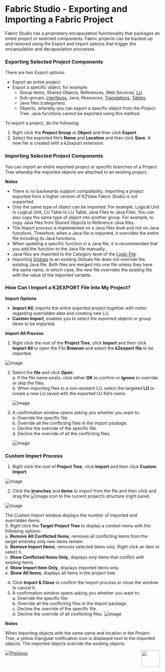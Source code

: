 # Fabric Studio - Exporting and Importing a Fabric Project

Fabric Studio has a proprietary encapsulation functionality that packages an entire project or selected components. Fabric projects can be backed up and restored using the Export and Import options that trigger the encapsulation and decapsulation processes.

### Exporting Selected Project Components
 
There are two Export options:
* Export an entire project.
* Export a specific object, for example:
  * Group items, Shared Objects, References, Web Services, [LU](https://github.com/k2view-academy/K2View-Academy/blob/fa76f26211c76653e78f8848f33146529ff2ce41/articles/03_logical_units/01_LU_overview.md).
  * Sub-groups, [interfaces](https://github.com/k2view-academy/K2View-Academy/blob/fa76f26211c76653e78f8848f33146529ff2ce41/articles/05_DB_interfaces/01_interfaces_overview.md), Java, Resources, [Translations](https://github.com/k2view-academy/K2View-Academy/blob/fa76f26211c76653e78f8848f33146529ff2ce41/articles/09_translations/01_translations_overview_and_use_cases.md), [Tables](https://github.com/k2view-academy/K2View-Academy/blob/fa76f26211c76653e78f8848f33146529ff2ce41/articles/06_LU_tables/01_LU_tables_overview.md).
  * Java files (categories).
  * Objects, whereby you can export a specific object from the Project Tree. Java functions cannot be exported using this method.

To export a project, do the following:
1. Right click the **Project Group** or **Object** and then click **Export**. 
2. Select the exported file’s **Name** and **Location** and then click **Save**. A new file is created with a k2export extension.

### Importing Selected Project Components
  
You can import an entire exported project or specific branches of a Project Tree whereby the imported objects are attached to an existing project.

**Notes**  
* There is no backwards support compatibility. Importing a project exported from a higher version of K2View Fabric Studio is not supported.
* Only the same type of object can be imported. For example, Logical Unit to Logical Unit, LU Table to LU Table, Java Files to Java Files. You can also copy the same type of object into another group. For example, to copy Java files from Shared Objects to Reference Java files. 
* The Import process is implemented on a Java files level and not on Java functions. Therefore, when a Java file is imported, it overrides the entire file including its Java functions.  
* When updating a specific function in a Java file, it is recommended that you add the function to the Java file manually. 
* Java files are imported to the Category level of the [Logic File](https://github.com/k2view-academy/K2View-Academy/blob/master/articles/04_fabric_studio/09_logic_files_and_categories.md). 
* Importing [Globals](https://github.com/k2view-academy/K2View-Academy/blob/master/articles/08_globals/01_globals_overview.md) to an existing Globals file does not override the existing Java file. Both files are merged into one file unless they have the same name, in which case, the new file overrides the existing file with the value of the imported variable. 

### How Can I Import a K2EXPORT File Into My Project?

**Import Options**

* **Import All**, imports the entire exported project together with notes regarding overridden data and creating new LU.
* **Custom Import**, enables you to select the exported objects or group items to be imported.

**Import All Process**
 
1. Right click the root of the **Project Tree**, click **Import** and then click **Import All** to open the File **Browser** and select the **k2export** **file** to be imported.  

![image](https://github.com/k2view-academy/K2View-Academy/blob/master/articles/04_fabric_studio/images/04_11_01%20k2export%20file.png)

2. Select the **file** and click **Open**:  
    a. If the file name exists, click either **OK** to confirm or **Ignore** to override or skip the files.\
    b. When importing files to a non-existent LU, select the targeted **LU** or create a new LU saved with the exported LU file’s name.
    
    ![image](https://github.com/k2view-academy/K2View-Academy/blob/master/articles/04_fabric_studio/images/04_11_02%20LU%20file%E2%80%99s%20name.png)

3. A confirmation window opens asking you whether you want to:\
    a. Override the specific file.\
    b. Override all the conflicting files in the import package.\
    c. Decline the override of the specific file.\
    d. Decline the override of all the conflicting files. 
    
    ![image](https://github.com/k2view-academy/K2View-Academy/blob/master/articles/04_fabric_studio/images/04_11_03%20confirmation%20window.jpg)

### Custom Import Process
 
1. Right click the root of **Project Tree**, click **Import** and then click **Custom Import**.

![image](https://github.com/k2view-academy/K2View-Academy/blob/master/articles/04_fabric_studio/images/04_11_04%20Custom%20Import.png)

2. Click the **branches** and **items** to import from the file and then click and drag the ![image](https://github.com/k2view-academy/K2View-Academy/blob/master/articles/04_fabric_studio/images/04_11_05%20%2BICON.png) icon to the current project’s structure (right pane).  

![image](https://github.com/k2view-academy/K2View-Academy/blob/master/articles/04_fabric_studio/images/04_11_06%20project%E2%80%99s%20structure.png)

The Custom Import window displays the number of imported and overridden items.\
3.  Right click the **Target Project Tree** to display a context menu with the following options:  
    a. **Remove All Conflicted Items**, removes all conflicting items from the target whereby only new items remain.\
    b. **Remove Import Items**, removes selected items only. Right click an item to select it.\
    c. **Show Conflicted Items Only**, displays only items that conflict with existing items.\
    d. **Show Import Item Only**, displays imported items only.\
    e. **Show All Items**, displays all items in the project tree.

4. Click **Import & Close** to confirm the Import process or close the window to cancel it. 
5. A confirmation window opens asking you whether you want to:\
    a. Override the specific file.\
    b. Override all the conflicting files in the import package.\
    c. Decline the override of the specific file.\
    d. Decline the override of all conflicting files. 
![image](https://github.com/k2view-academy/K2View-Academy/blob/master/articles/04_fabric_studio/images/04_11_07%20confirmation%20window.jpg)

**Notes** 

When importing objects with the same name and location in the Project Tree, a yellow triangular notification icon is displayed next to the imported objects. The imported objects override the existing objects. 


[![Previous](https://github.com/k2view-academy/K2View-Academy/blob/master/articles/images/Previous.png)](https://github.com/k2view-academy/K2View-Academy/blob/master/articles/04_fabric_studio/10_fabric_studio_validating_java_code_within_a_project.md)[<img align="right" width="60" height="54" src="https://github.com/k2view-academy/K2View-Academy/blob/master/articles/images/Next.png">](https://github.com/k2view-academy/K2View-Academy/blob/master/articles/04_fabric_studio/12_shared_objects.md)





